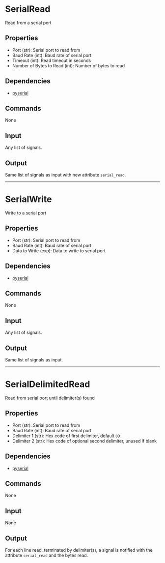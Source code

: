 SerialRead
==========

Read from a serial port

Properties
--------------

-   Port (str): Serial port to read from
-   Baud Rate (int): Baud rate of serial port
-   Timeout (int): Read timeout in seconds
-   Number of Bytes to Read (int): Number of bytes to read

Dependencies
----------------

-   [pyserial](https://pypi.python.org/pypi/pyserial)

Commands
----------------
None

Input
-------
Any list of signals.

Output
---------
Same list of signals as input with new attribute `serial_read`.

-------------------------------------------------------------------------------

SerialWrite
===========

Write to a serial port

Properties
--------------

-   Port (str): Serial port to read from
-   Baud Rate (int): Baud rate of serial port
-   Data to Write (exp): Data to write to serial port

Dependencies
----------------

-   [pyserial](https://pypi.python.org/pypi/pyserial)

Commands
----------------
None

Input
-------
Any list of signals.

Output
---------
Same list of signals as input.

-------------------------------------------------------------------------------

SerialDelimitedRead
===========

Read from serial port until delimiter(s) found

Properties
--------------

-   Port (str): Serial port to read from
-   Baud Rate (int): Baud rate of serial port
-   Delimiter 1 (str): Hex code of first delimiter, default `0D`
-   Delimiter 2 (str): Hex code of optional second delimiter, unused if blank

Dependencies
----------------

-   [pyserial](https://pypi.python.org/pypi/pyserial)

Commands
----------------
None

Input
-------
None

Output
---------
For each line read, terminated by delimiter(s), a signal is notified with the 
attribute `serial_read` and the bytes read.
